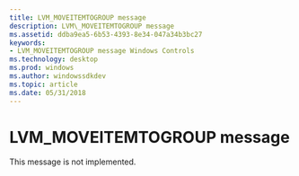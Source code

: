 ```yaml
---
title: LVM_MOVEITEMTOGROUP message
description: LVM\_MOVEITEMTOGROUP message
ms.assetid: ddba9ea5-6b53-4393-8e34-047a34b3bc27
keywords:
- LVM_MOVEITEMTOGROUP message Windows Controls
ms.technology: desktop
ms.prod: windows
ms.author: windowssdkdev
ms.topic: article
ms.date: 05/31/2018
---
```


# LVM\_MOVEITEMTOGROUP message

This message is not implemented.

 

 





